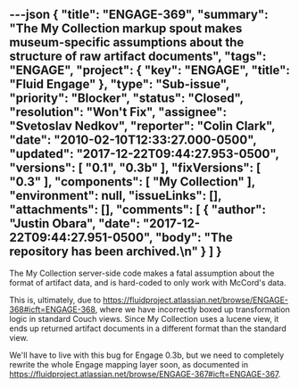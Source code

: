 ---json
{
  "title": "ENGAGE-369",
  "summary": "The My Collection markup spout makes museum-specific assumptions about the structure of raw artifact documents",
  "tags": "ENGAGE",
  "project": {
    "key": "ENGAGE",
    "title": "Fluid Engage"
  },
  "type": "Sub-issue",
  "priority": "Blocker",
  "status": "Closed",
  "resolution": "Won't Fix",
  "assignee": "Svetoslav Nedkov",
  "reporter": "Colin Clark",
  "date": "2010-02-10T12:33:27.000-0500",
  "updated": "2017-12-22T09:44:27.953-0500",
  "versions": [
    "0.1",
    "0.3b"
  ],
  "fixVersions": [
    "0.3"
  ],
  "components": [
    "My Collection"
  ],
  "environment": null,
  "issueLinks": [],
  "attachments": [],
  "comments": [
    {
      "author": "Justin Obara",
      "date": "2017-12-22T09:44:27.951-0500",
      "body": "The repository has been archived.\n"
    }
  ]
}
---
The My Collection server-side code makes a fatal assumption about the format of artifact data, and is hard-coded to only work with McCord's data.

This is, ultimately, due to <https://fluidproject.atlassian.net/browse/ENGAGE-368#icft=ENGAGE-368>, where we have incorrectly boxed up transformation logic in standard Couch views. Since My Collection uses a lucene view, it ends up returned artifact documents in a different format than the standard view.

We'll have to live with this bug for Engage 0.3b, but we need to completely rewrite the whole Engage mapping layer soon, as documented in <https://fluidproject.atlassian.net/browse/ENGAGE-367#icft=ENGAGE-367>.

        